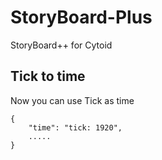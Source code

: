 # StoryBoard-Plus
StoryBoard++ for Cytoid

## Tick to time

Now you can use Tick as time

```
{
    "time": "tick: 1920",
    .....
}
```
